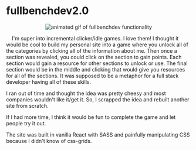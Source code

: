 # fullbenchdev2.0

<p align="center">
<img src="fbd2-0_preview.gif" alt="animated gif of fullbenchdev functionality" />
</p>

<p>
&nbsp &nbsp I'm super into incremental clicker/idle games. I love them! I thought it would be cool to build my personal site into a game where you unlock all of the categories by clicking all of the information about me. Then once a section was revealed, you could click on the section to gain points. Each section would gain a resource for other sections to unlock or use. The final section would be in the middle and clicking that would give you resources for all of the sections. It was supposed to be a metaphor for a full stack developer having all of these skills.
  
I ran out of time and thought the idea was pretty cheesy and most companies wouldn't like it/get it. So, I scrapped the idea and rebuilt another site from scratch.

If I had more time, I think it would be fun to complete the game and let people try it out.

The site was built in vanilla React with SASS and painfully manipulating CSS because I didn't know of css-grids.
</p>
